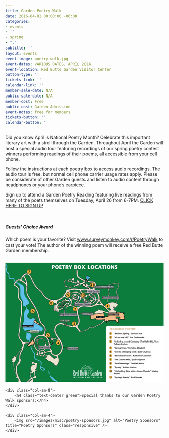 ```yaml
---
title: Garden Poetry Walk
date: 2016-04-02 00:00:00 -06:00
categories:
- events
- ''
- spring
- ","
subtitle: ''
layout: events
event-image: poetry-walk.jpg
event-dates: VARIOUS DATES, APRIL 2016
event-location: Red Butte Garden Visitor Center
button-type: ''
tickets-link: ''
calendar-link: ''
member-sale-date: N/A
public-sale-date: N/A
member-cost: Free
public-cost: Garden Admission
event-notes: free for members
tickets-button: ''
calendar-button: ''
---
```


<p>Did you know April is National Poetry Month? Celebrate this important literary art with a stroll through the Garden. Throughout April the Garden will host a special audio tour featuring recordings of our spring poetry contest winners performing readings of their poems, all accessible from your cell phone.</p>

<p>Follow the instructions at each poetry box to access audio recordings. The audio tour is free, but normal cell phone carrier usage rates apply. Please be considerate of other Garden guests and listen to audio content through headphones or your phone’s earpiece.</p>

<p>Sign up to attend a Garden Poetry Reading featuring live readings from many of the poets themselves on Tuesday, April 26 from 6-7PM. <a href="/poetry-reading">CLICK HERE TO SIGN UP</a></p>

<br />

<h5 class="green">Guests' Choice Award</h5>
<p>Which poem is your favorite? Visit <a href="www.surveymonkey.com/r/PoetryWalk">www.surveymonkey.com/r/PoetryWalk</a> to cast your vote! The author of the winning poem will receive a free Red Butte Garden membership.</p>

<br />

<a href="/images/misc/garden-poetry-walk.jpg">
<img src="/images/misc/garden-poetry-walk.jpg" alt="Garden Poetry Walk Locations" title="Garden Poetry Walk Locations" class="responsive" />
</a>

<br />

<div class="row-fluid">

	<div class="col-sm-8">
		<h4 class="text-center green">Special thanks to our Garden Poetry Walk sponsors:</h4>
	</div>
	
	<div class="col-sm-4">
		<img src="/images/misc/poetry-sponsors.jpg" alt="Poetry Sponsors" title="Poetry Sponsors" class="responsive" />
	</div>

</div>